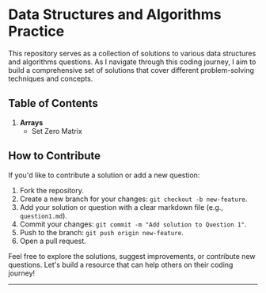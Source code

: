 

# Data Structures and Algorithms Practice

This repository serves as a collection of solutions to various data structures and algorithms questions. As I navigate through this coding journey, I aim to build a comprehensive set of solutions that cover different problem-solving techniques and concepts.

## Table of Contents

1. **Arrays**
   - Set Zero Matrix

## How to Contribute

If you'd like to contribute a solution or add a new question:

1. Fork the repository.
2. Create a new branch for your changes: `git checkout -b new-feature`.
3. Add your solution or question with a clear markdown file (e.g., `question1.md`).
4. Commit your changes: `git commit -m "Add solution to Question 1"`.
5. Push to the branch: `git push origin new-feature`.
6. Open a pull request.

Feel free to explore the solutions, suggest improvements, or contribute new questions. Let's build a resource that can help others on their coding journey!


---
